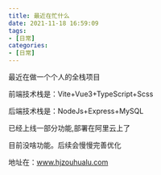 ```yaml
---
title: 最近在忙什么
date: 2021-11-18 16:59:09
tags:
- [日常]
categories:
- [日常]
---
```

最近在做一个个人的全栈项目

前端技术栈是：Vite+Vue3+TypeScript+Scss

后端技术栈是：NodeJs+Express+MySQL

已经上线一部分功能,部署在阿里云上了

目前没啥功能。后续会慢慢完善优化

地址在：www.hjzouhualu.com
